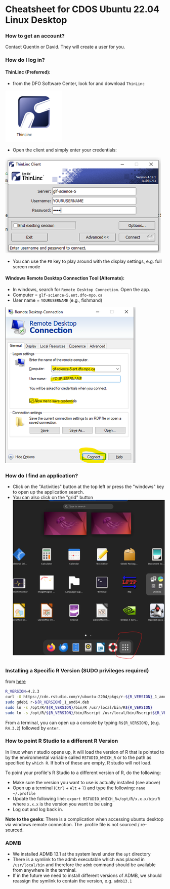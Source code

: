 # Cheatsheet for CDOS Ubuntu 22.04 Linux Desktop 

### How to get an account?

Contact Quentin or David. They will create a user for you.

### How do I log in?

#### ThinLinc (Preferred):

- from the DFO Software Center, look for and download `ThinLinc`

![img_2.png](img_2.png)
- Open the client and simply enter your credentials:

![img_3.png](img_3.png)

- You can use the `F8` key to play around with the display settings, e.g. full screen mode



#### Windows Remote Desktop Connection Tool (Alternate):

- In windows, search for `Remote Desktop Connection`. Open the app.
- Computer = `glf-science-5.ent.dfo-mpo.ca`
- User name = `YOURUSERNAME` (e.g., fishmand)

![img.png](img.png)

### How do I find an application?
- Click on the "Activities" button at the top left or press the "windows" key to open up the application search.
- You can also click on the "grid" button
![img_1.png](img_1.png)


### Installing a Specific R Version (SUDO privileges required)
from [here](https://docs.posit.co/resources/install-r/#specify-r-version)

```bash
R_VERSION=4.2.3
curl -O https://cdn.rstudio.com/r/ubuntu-2204/pkgs/r-${R_VERSION}_1_amd64.deb
sudo gdebi r-${R_VERSION}_1_amd64.deb
sudo ln -s /opt/R/${R_VERSION}/bin/R /usr/local/bin/R${R_VERSION}
sudo ln -s /opt/R/${R_VERSION}/bin/Rscript /usr/local/bin/Rscript${R_VERSION}
```

From a terminal, you can open up a console by typing `R${R_VERSION}`, (e.g. `R4.3.2`) followed by `enter`.

### How to point R Studio to a different R Version

In linux when r studio opens up, it will load the version of R that is pointed to by the environmental variable called `RSTUDIO_WHICH_R` or to the path as specified by `which R`.
If both of these are empty, R studio will not load.

To point your profile's R Studio to a different version of R, do the following:

- Make sure the version you want to use is actually installed (see above)
- Open up a terminal (`Ctrl` + `Alt` + `T`) and type the following: `nano ~/.profile`
- Update the following line: `export RSTUDIO_WHICH_R=/opt/R/x.x.x/bin/R` where `x.x.x` is the version you want to be using
- Log out and log back in.


**Note to the geeks**: There is a complication when accessing ubuntu desktop via windows remote connection. The .profile file is not sourced / re-sourced.  


### ADMB

- We installed ADMB 13.1 at the system level under the `opt` directory
- There is a symlink to the admb executable which was placed in `/usr/local/bin` and therefore the `admb` command should be available from anywhere in the terminal. 
- If in the future we need to install different versions of ADMB, we should reassign the symlink to contain the version, e.g. `admb13.1`
